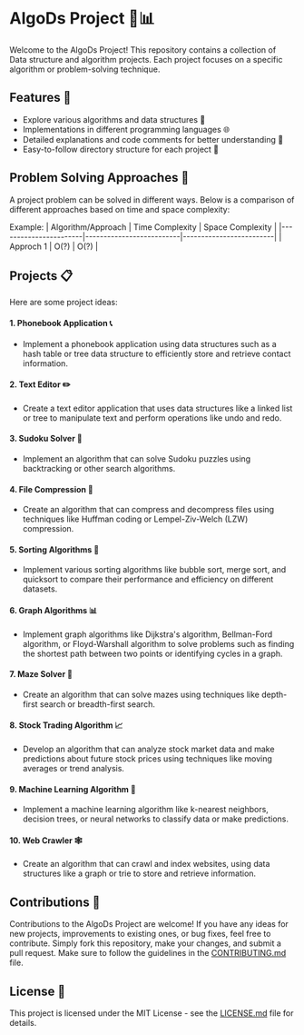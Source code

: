 # AlgoDs Project 🧠📊
Welcome to the AlgoDs Project! This repository contains a collection of Data structure and algorithm projects. Each project focuses on a specific algorithm or problem-solving technique.

## Features 🚀
- Explore various algorithms and data structures 🌟
- Implementations in different programming languages 🌐
- Detailed explanations and code comments for better understanding 📝
- Easy-to-follow directory structure for each project 📂

## Problem Solving Approaches 🤔
A project problem can be solved in different ways. Below is a comparison of different approaches based on time and space complexity:

Example:
| Algorithm/Approach    | Time Complexity          | Space Complexity        |
|-----------------------|--------------------------|-------------------------|
| Approch 1            | O(?)                     | O(?)                    |


## Projects 📋
Here are some project ideas:
#### 1. Phonebook Application 📞
- Implement a phonebook application using data structures such as a hash table or tree data structure to efficiently store and retrieve contact information.
#### 2. Text Editor ✏️
- Create a text editor application that uses data structures like a linked list or tree to manipulate text and perform operations like undo and redo.
#### 3. Sudoku Solver 🎲
- Implement an algorithm that can solve Sudoku puzzles using backtracking or other search algorithms.
#### 4. File Compression 📁
- Create an algorithm that can compress and decompress files using techniques like Huffman coding or Lempel-Ziv-Welch (LZW) compression.
#### 5. Sorting Algorithms 🔄
- Implement various sorting algorithms like bubble sort, merge sort, and quicksort to compare their performance and efficiency on different datasets.
#### 6. Graph Algorithms 📊
- Implement graph algorithms like Dijkstra's algorithm, Bellman-Ford algorithm, or Floyd-Warshall algorithm to solve problems such as finding the shortest path between two points or identifying cycles in a graph.
#### 7. Maze Solver 🧩
- Create an algorithm that can solve mazes using techniques like depth-first search or breadth-first search.
#### 8. Stock Trading Algorithm 📈
- Develop an algorithm that can analyze stock market data and make predictions about future stock prices using techniques like moving averages or trend analysis.
#### 9. Machine Learning Algorithm 🤖
- Implement a machine learning algorithm like k-nearest neighbors, decision trees, or neural networks to classify data or make predictions.
#### 10. Web Crawler 🕸️
- Create an algorithm that can crawl and index websites, using data structures like a graph or trie to store and retrieve information.

## Contributions 🤝
Contributions to the AlgoDs Project are welcome! If you have any ideas for new projects, improvements to existing ones, or bug fixes, feel free to contribute. Simply fork this repository, make your changes, and submit a pull request. Make sure to follow the guidelines in the [CONTRIBUTING.md](CONTRIBUTING.md) file.

## License 📄
This project is licensed under the MIT License - see the [LICENSE.md](LICENSE.md) file for details.